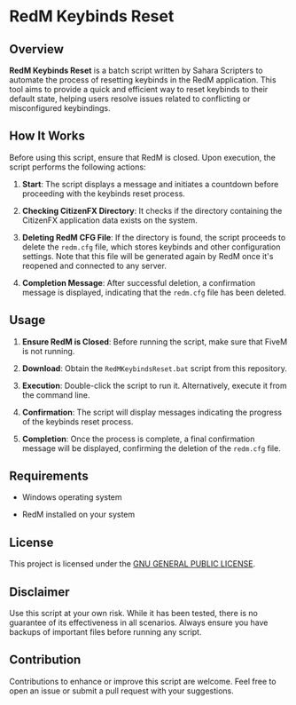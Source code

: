 # RedM Keybinds Reset

## Overview

**RedM Keybinds Reset** is a batch script written by Sahara Scripters to automate the process of resetting keybinds in the RedM application. This tool aims to provide a quick and efficient way to reset keybinds to their default state, helping users resolve issues related to conflicting or misconfigured keybindings.

## How It Works

Before using this script, ensure that RedM is closed. Upon execution, the script performs the following actions:

1. **Start**: The script displays a message and initiates a countdown before proceeding with the keybinds reset process.

2. **Checking CitizenFX Directory**: It checks if the directory containing the CitizenFX application data exists on the system.

3. **Deleting RedM CFG File**: If the directory is found, the script proceeds to delete the `redm.cfg` file, which stores keybinds and other configuration settings. Note that this file will be generated again by RedM once it's reopened and connected to any server.

4. **Completion Message**: After successful deletion, a confirmation message is displayed, indicating that the `redm.cfg` file has been deleted.

## Usage

1. **Ensure RedM is Closed**: Before running the script, make sure that FiveM is not running.

2. **Download**: Obtain the `RedMKeybindsReset.bat` script from this repository.

3. **Execution**: Double-click the script to run it. Alternatively, execute it from the command line.

4. **Confirmation**: The script will display messages indicating the progress of the keybinds reset process.

5. **Completion**: Once the process is complete, a final confirmation message will be displayed, confirming the deletion of the `redm.cfg` file.

## Requirements

- Windows operating system

- RedM installed on your system

## License

This project is licensed under the [GNU GENERAL PUBLIC LICENSE](LICENSE).

## Disclaimer

Use this script at your own risk. While it has been tested, there is no guarantee of its effectiveness in all scenarios. Always ensure you have backups of important files before running any script.

## Contribution

Contributions to enhance or improve this script are welcome. Feel free to open an issue or submit a pull request with your suggestions.
